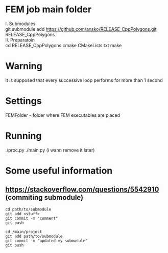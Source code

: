 # FEM job main folder

I. Submodules  
git submodule add https://github.com/ansko/RELEASE_CppPolygons.git RELEASE_CppPolygons  
II. Preparatoin  
cd RELEASE_CppPolygons
cmake CMakeLists.txt
make

# Warning

It is supposed that every successive loop performs for more than 1 second

# Settings

FEMFolder - folder where FEM executables are placed


# Running

./proc.py
./main.py (i wann remove it later)


# Some useful information

## https://stackoverflow.com/questions/5542910 (commiting submodule)

    cd path/to/submodule
    git add <stuff>
    git commit -m "comment"
    git push

    cd /main/project
    git add path/to/submodule
    git commit -m "updated my submodule"
    git push

